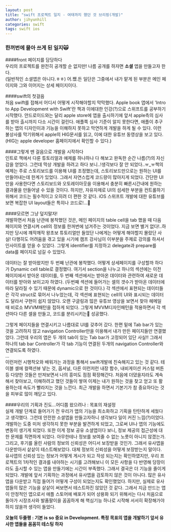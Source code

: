 ```yaml
---
layout: post
title: "swift 프로젝트 일지 - 여태까지 했던 것 브리핑(개발)"
author: jihyunhill
categories: swift
tags: swift ios
---
```

### 한꺼번에 몰아 쓰게 된 일지🙀     

####front 페이지를 담당하다     
우리의 프로젝트를 완전히 공개할 순 없지만! 나름 공개를 하자면 __소셜__ 앱을 만들고자 한다.     
(일반적인 소셜앱은 아니다.ㅎㅎ) 어.쨌.든 일단은 그중에서 내가 맡게 된 부분은 메인 페이지와 그와 이어지는 상세 페이지이다.    

####swift의 첫걸음         
처음 swift를 접해서 어디서 어떻게 시작해야할지 막막했다. Apple book 앱에서 'Intro to App Development with Swift'란 책과 이에대한 인강(?)으로 스위프트를 공부하기 시작했다. 안드로이드와는 달리 apple store에 앱을 출시하기에 앞서 apple측의 심사를 받아 출시까지 다소 시간이 걸린다. 애플쪽 심사 기준이 알지 못한다면, 애플이 추구하는 앱의 디자인이과 기능을 이해하지 못하고 막연하게 개발을 하게 될 수 있다. 이런 불상사를 막기위해서 apple의 HIG문서를 읽고, 이에 대한 유튜브 동영상을 보고 있다.(HIG는 apple developer 홈페이지에서 확인할 수 있다.)      

####그렇게 뗀 걸음으로 개발을 시작하다     
인트로 책에서 다룬 튜토리얼과 예제를 하나하나 다 해보고 완독한 순간 나름(?)의 자신감을 얻었다. 그런데 막상 개발을 하려고 하다 보니..!생각보다 잘 안 되었다..ㅠ_ㅠ책의 예제는 주로 스토리보드를 이용해 UI를 조정했는데, 스토리보드만으로는 원하는 UI를 만들어내는데 한계가 있었다. 그래서 자연스럽게 코드량이 많아지게 되었다. 간단한 UI만을 사용한다면 스토리보드와 오토레이아웃을 이용해서 충분히 빠른시간내에 원하는 결과물을 만들어낼 수 있을 것이다. 하지만, 자유자제로 UI의 섬세한 부분을 컨트롤하기 위해서 코드는 필수적이고 오히려 더 편한 것 같다. iOS 스위프트 개발에 대한 유튜브를 보면 복잡한 UI layout들은 특히나 코드로!...👀       

####모르면 그냥 덮지말자!      
개발하면서 처음 난관에 봉착했던 것은, 메인 페이지의 table cell을 tab 했을 때 다음 페이지와 연결시켜 cell의 정보를 한꺼번에 넘겨주는 것이었다. 지금 보면 별거 없다!..하지만 당시에 꺠작깨작 왕초보 튜토리얼만 들었단 나에게는 어떻게 해야할지 몰랐단 사실! 다행히도 어려움을 겪고 있을 시기에 캠프 강사님이 이부분을 주제로 강의를 하셔서 인사이트를 얻을 수 있었다. 그렇게 identifier를 지정하고 delegate과 prepare를 data를 페이지로 넘길 수 있었다.       

데이터는 잘 받아왔지만 두 번째 난관에 봉착했다. 어떻게 상세페이지를 구성할까 하다가 Dynamic cell table로 결정했다. 여기서 section을 나누고 하나의 섹션에는 이전 페이지에서 받아온 데이터를, 두 번째 섹션에서는 받아온 데이터와 관련하여 새로운 데이터를 받아와 보이고자 하였다. (두번째 섹션에 들어가는 셀의 갯수가 받아온 데이터에 따라 달라질 수 있기 때문에 dynamic으로 한 것이다.) 각 섹션에서 표현되는 데이터들은 각각 struct로 묶어서 나누었는데, 각 섹션에 표현되는 cell의 UI와 표시되는 데이터도 달라서 구현이 쉽지 않았다. 오랜 구글링과 많은 유튜브 영상을 보면서 찾아 헤메일 때 비로소 MVVM패턴을 접하게 되었다. 그렇게 MVVM디자인패턴을 적용하면서 각 섹션마다 다른 셀을 만들고, 코드를 분리시키는 성공했다.      

그렇게 페이지들을 연결시키고 나름대로 UI를 갖추어 갔다. 한편 밑에 Tab bar가 있는 것을 고려하지 않고 navigation Controller만을 이용해서 내가 만든 페이지들만 연결했었다. 그런데 우리의 앱은 두 개의 tab이 있는 Tab bar가 고정되어 있단 사실!! 그래서 하나의 tab bar Controller가 각 tab 기능이 연결된 두개의 navigation Controller와 연결되도록 하였다.        
...       
이런저런 시행착오와 배워가는 과정을 통해서 swift개발에 친숙해지고 있는 것 같다. 테이블 셀에 컬랙션뷰 넣는 것, 옵셔널, 다른 이런저런 내장 함수, 내비게이션 커스텀 버튼 등 다양한 것들은 만져보면서 나의 흥미도 점점 확장해간다. 처음에 더뎠을지라도 계속해서 찾아보고, 이해하려고 했던 것들이 쌓여 이제는 내가 원하는 것을 찾고 얻고 또 활용하는데 속도가 빨라지는 것을 느낀다. 최근 개발을 하면서 기본기가 참 중요하다는 것을 피부로 많이 깨닫고 있다.       

####우리의 기획과 진도...어디쯤 왔으려나 : 목표의 재설정              
실제 개발 단계로 들어가기 전 우리가 앱의 기능을 최소화하고 기획을 탄탄하게 세웠다고 생각했다. 그런데 안전한 소셜앱을 만들고자하니 생각보다 일이 커진 느낌(?)이었다. 개발하는 도중 미처 생각하지 못한 부분을 발견하게 되었고, 그로써 UI나 앱의 기능에도 변동이 생기게 되었다. 또한 이게 정보 공유 소셜앱이다 보니, 정보 제공의 접근성에 대한 문제를 직면하게 되었다. 아무한테나 정보를 보여줄 수 없는 노릇이 아니지 않겠는가. 그리고, 후기를 올린 사람의 정보의 신뢰성은 어디서 보장받을 것인가. 그래서 유사앱을 다운받아서 샅샅이 테스트해보았다. 대체 정보의 신뢰성을 어떻게 보장받는지 말이다. 유사앱의 신뢰성 있는 정보가 어떻게 게시가 되고 작성 되는지는 확인하였지만, 우리 프로젝트의 1차적인 결과를 내야하는 시기를 고려해보니 이 모든 사항을 다 반영해 당장이라도 출시할 수 있는 앱을 만들기에는 시간이 부족했다. 그래서 결국은 더 기능을 줄이게 되었다. 개발에 앞서 기획하는 과정에서 유사앱을 검토하지 않은 것이 아니다. 많은 유사앱을 다운받고 직접 들어가 어떻게 구성이 되었는지도 확인했었다. 하지만, 실제로 유사앱들의 많은 기능을 샅샅이 써보면서 테스트하진 않았던 것 같다. 그래서 지금 만드는 앱이 안정적인 앱으로서 애플 스토어에 배포가 되어 상용화 되기 위해서는 다시 처음으로 돌아가 시장조사와 발품팔이을 꼼꼼하게 해 핵심기능 하나로 시작해 서서히 확장해가야 하지 않을까 생각이 들었다.    

__오늘의 두줄평 : 기본 is so 중요 in Development. 특정 목표의 앱을 개발하기 앞서 유사한 앱들을 꼼꼼히 테스팅 하자__
